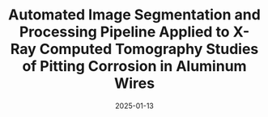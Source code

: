 ---
title: "Automated Image Segmentation and Processing Pipeline Applied to X-Ray Computed Tomography Studies of Pitting Corrosion in Aluminum Wires"
collection: publications
category: manuscripts
authors: 'T. Ciardi*, M. Kalutotage*, P. Tripathi, L. Huang, et al.'
author_highlight: ['T. Ciardi*']
date: 2025-01-13
venue: 'Advanced Engineering Materials'
paperurl: 'https://advanced.onlinelibrary.wiley.com/doi/abs/10.1002/adem.202401699'
---